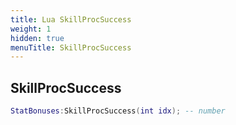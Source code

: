 ```yaml
---
title: Lua SkillProcSuccess
weight: 1
hidden: true
menuTitle: SkillProcSuccess
---
```

## SkillProcSuccess
```lua
StatBonuses:SkillProcSuccess(int idx); -- number
```